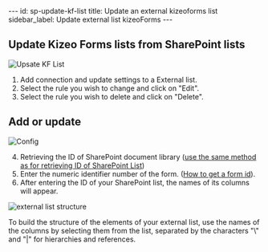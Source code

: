 <head>
    <meta name="robots" content="noindex">
</head>
---
id: sp-update-kf-list
title: Update an external kizeoforms list
sidebar_label: Update external list kizeoForms
---

## Update Kizeo Forms lists from SharePoint lists

![Upsate KF List][upkflist-01]

1. Add connection and update settings to a External list.
2. Select the rule you wish to change and click on "Edit".
3. Select the rule you wish to delete and click on "Delete".

## Add or update

![Config][upkflist-02]

4. Retrieving the ID of SharePoint document library (<a href="http://kizeo.github.io/kizeo-forms-documentations/docs/en/sp-update-list" target="_blank">use the same method as for retrieving ID of SharePoint List</a>)
5. Enter the numeric identifier number of the form. (<a href="https://www.kizeo-forms.com/fr/obtenir-id-formulaire/" target="_blank">How to get a form id</a>).
6. After entering the ID of your SharePoint list, the names of its columns will appear.

![external list structure][upkflist-03]

To build the structure of the elements of your external list, use the names of the columns by selecting them from the list, separated by the characters "\\" and "|" for hierarchies and references.

<!-- ************************** -->
<!-- ***** Pictures List ****** -->
<!-- ************************** -->

[upkflist-01]: /kizeo-forms-documentations/img/sp/en/update-kf-list-01.png
[upkflist-02]: /kizeo-forms-documentations/img/sp/en/update-kf-list-02.png
[upkflist-03]: /kizeo-forms-documentations/img/sp/en/update-kf-list-03.png
